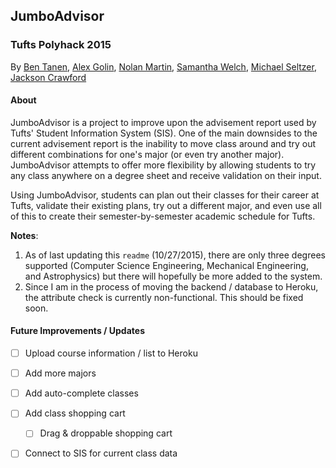 ## JumboAdvisor
### Tufts Polyhack 2015

By [Ben Tanen](https://github.com/ben-tanen), [Alex Golin](https://github.com/agolin95), [Nolan Martin](https://github.com/menlonoma), [Samantha Welch](https://github.com/swelch01), [Michael Seltzer](https://github.com/mseltzer94), [Jackson Crawford](https://github.com/jclaw)

#### About

JumboAdvisor is a project to improve upon the advisement report used by Tufts' Student Information System (SIS). One of the main downsides to the current advisement report is the inability to move class around and try out different combinations for one's major (or even try another major). JumboAdvisor attempts to offer more flexibility by allowing students to try any class anywhere on a degree sheet and receive validation on their input.

Using JumboAdvisor, students can plan out their classes for their career at Tufts, validate their existing plans, try out a different major, and even use all of this to create their semester-by-semester academic schedule for Tufts.

**Notes**:

1. As of last updating this `readme` (10/27/2015), there are only three degrees supported (Computer Science Engineering, Mechanical Engineering, and Astrophysics) but there will hopefully be more added to the system.
2. Since I am in the process of moving the backend / database to Heroku, the attribute check is currently non-functional. This should be fixed soon. 

#### Future Improvements / Updates

- [ ] Upload course information / list to Heroku
- [ ] Add more majors
- [ ] Add auto-complete classes
- [ ] Add class shopping cart
    - [ ] Drag & droppable shopping cart
- [ ] Connect to SIS for current class data



